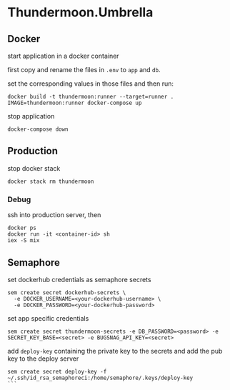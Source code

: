 # Thundermoon.Umbrella

## Docker

start application in a docker container

first copy and rename the files in `.env` to `app` and `db`.

set the corresponding values in those files and then run:

```
docker build -t thundermoon:runner --target=runner .
IMAGE=thundermoon:runner docker-compose up
```

stop application

```
docker-compose down
```

## Production

stop docker stack

`docker stack rm thundermoon`

### Debug

ssh into production server, then

```
docker ps
docker run -it <container-id> sh
iex -S mix
```

## Semaphore

set dockerhub credentials as semaphore secrets

```
sem create secret dockerhub-secrets \
  -e DOCKER_USERNAME=<your-dockerhub-username> \
  -e DOCKER_PASSWORD=<your-dockerhub-password>
```

set app specific credentials

````
sem create secret thundermoon-secrets -e DB_PASSWORD=<password> -e SECRET_KEY_BASE=<secret> -e BUGSNAG_API_KEY=<secret>
````

add `deploy-key` containing the private key to the secrets and add the pub key to the deploy server

````
sem create secret deploy-key -f ~/.ssh/id_rsa_semaphoreci:/home/semaphore/.keys/deploy-key
```